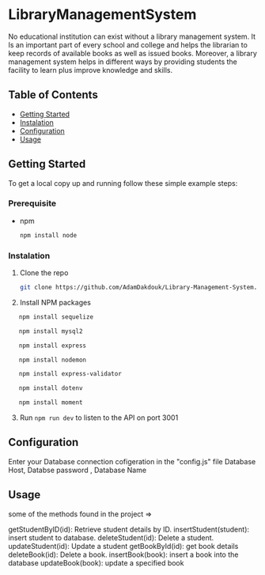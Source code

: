 # LibraryManagementSystem

No educational institution can exist without a library management system. It Is an important part of every school and college and helps the librarian to keep records of available books as well as issued books. Moreover, a library management system helps in different ways by providing students the facility to learn plus improve knowledge and skills.

## Table of Contents

- [Getting Started](#getting-started)
- [Instalation](#instalation)
- [Configuration](#configuration)
- [Usage](#usage)

## Getting Started

To get a local copy up and running follow these simple example steps:

### Prerequisite
*
  npm
  ```sh
  npm install node
  ```

### Instalation 

1. Clone the repo
   ```sh
   git clone https://github.com/AdamDakdouk/Library-Management-System.git
   ```
   
2. Install NPM packages  

```sh
   npm install sequelize
   ```

```sh
   npm install mysql2
   ```
   
```sh
   npm install express
   ```

```sh
   npm install nodemon
   ```

```sh
   npm install express-validator
   ```

```sh
   npm install dotenv
   ```

```sh
   npm install moment
   ```

3. Run ```npm run dev``` to listen to the API on port 3001


## Configuration

 Enter your Database connection cofigeration in the  "config.js" file 
 Database Host, Databse password , Database Name 

## Usage
some of the methods found in the project =>

getStudentByID(id): Retrieve student details by ID.
insertStudent(student): insert student to database.
deleteStudent(id): Delete a student.
updateStudent(id): Update a student
getBookById(id): get book details 
deleteBook(id): Delete a book.
insertBook(book): insert a book into the database 
updateBook(book): update a specified book


